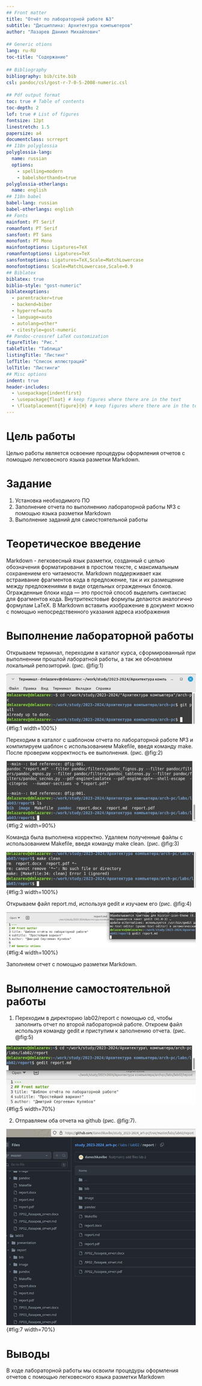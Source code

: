 ```yaml
---
## Front matter
title: "Отчёт по лабораторной работе №3"
subtitle: "Дисциплина: Архитектура компьютеров"
author: "Лазарев Даниил Михайлович"

## Generic otions
lang: ru-RU
toc-title: "Содержание"

## Bibliography
bibliography: bib/cite.bib
csl: pandoc/csl/gost-r-7-0-5-2008-numeric.csl

## Pdf output format
toc: true # Table of contents
toc-depth: 2
lof: true # List of figures
fontsize: 12pt
linestretch: 1.5
papersize: a4
documentclass: scrreprt
## I18n polyglossia
polyglossia-lang:
  name: russian
  options:
	- spelling=modern
	- babelshorthands=true
polyglossia-otherlangs:
  name: english
## I18n babel
babel-lang: russian
babel-otherlangs: english
## Fonts
mainfont: PT Serif
romanfont: PT Serif
sansfont: PT Sans
monofont: PT Mono
mainfontoptions: Ligatures=TeX
romanfontoptions: Ligatures=TeX
sansfontoptions: Ligatures=TeX,Scale=MatchLowercase
monofontoptions: Scale=MatchLowercase,Scale=0.9
## Biblatex
biblatex: true
biblio-style: "gost-numeric"
biblatexoptions:
  - parentracker=true
  - backend=biber
  - hyperref=auto
  - language=auto
  - autolang=other*
  - citestyle=gost-numeric
## Pandoc-crossref LaTeX customization
figureTitle: "Рис."
tableTitle: "Таблица"
listingTitle: "Листинг"
lofTitle: "Список иллюстраций"
lolTitle: "Листинги"
## Misc options
indent: true
header-includes:
  - \usepackage{indentfirst}
  - \usepackage{float} # keep figures where there are in the text
  - \floatplacement{figure}{H} # keep figures where there are in the text
---
```


# Цель работы

Целью работы является освоение процедуры оформления отчетов с помощью легковесного
языка разметки Markdown.

# Задание

1. Установка необходимого ПО
2. Заполнение отчета по выполнению лабораторной работы №3 с помощью языка разметки Markdown
3. Выполнение заданий для самостоятельной работы

# Теоретическое введение

Markdown - легковесный язык разметки, созданный с целью обозначения форматирования в простом тексте, 
с максимальным сохранением его читаемости. Markdown поддерживает как встраивание фрагментов кода в 
предложение, так и их размещение между предложениями в виде отдельных огражденных блоков. Огражденные блоки
кода — это простой способ выделить синтаксис для фрагментов кода. Внутритекстовые формулы делаются аналогично 
формулам LaTeX. В Markdown вставить изображение в документ можно с помощью непосредственного указания адреса 
изображения

# Выполнение лабораторной работы

  Открываем терминал, переходим в каталог курса, сформированный при выполненнии прошлой лаборатной работы, а так же обновляем локальный репозиторий. (рис. @fig:1)

![Команды "cd" и "git pull"](image/1_lab02_pull.jpg){#fig:1 width=100%}

  Переходим в каталог с шаблоном отчета по лабораторной работе №3 и компилируем шаблон с использованием Makefile, введя команду make. После проверим корректность ее выполнения. (рис. @fig:2)
  
![Команда "make"](image/3_make_suc.jpg){#fig:2 width=90%}
  
  Команда была выполнена корректно. Удаляем полученные файлы с использованием Makefile, введя команду make clean. (рис. @fig:3)
  
![Команда "make clean"](image/4_make_clean.jpg){#fig:3 width=100%}
 
  Открываем файл report.md, используя gedit и изучаем его (рис. @fig:4)
  
![Команда "gedit"](image/5_geedit.jpg){#fig:4 width=100%}
 
  Заполняем отчет с помощью разметки Markdown.



# Выполнение самостоятельной работы
  
  1. Переходим в директорию lab02/report с помощью cd, чтобы заполнить отчет по второй лабораторной работе. Откроем файл используя команду gedit и приступим к заполнению отчета. (рис. @fig:5)
  
![Команды "cd" и "gedit"](image/6_go_to_lab02_and_gedit.jpg){#fig:5 width=70%}
  
  2. Отправляем оба отчета на github (рис. @fig:7).
 
![Оба отчета на Github](image/7_git_add_commit_push.jpg){#fig:7 width=70%} 
 
 
# Выводы

В ходе лабораторной работы мы освоили процедуры оформления отчетов с помощью легковесного языка разметки Markdown
